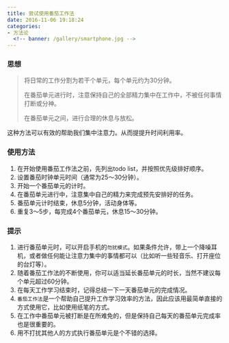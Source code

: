 ```yaml
---
title: 尝试使用番茄工作法
date: 2016-11-06 19:18:24
categories:
- 方法论
  <!-- banner: /gallery/smartphone.jpg -->
---
```


### 思想

> 将日常的工作分割为若干个单元，每个单元约为30分钟。
>
> 在番茄单元进行时，注意保持自己的全部精力集中在工作中，不被任何事情打断或分神。
>
> 在番茄单元之间，进行合理的休息与放松。

这种方法可以有效的帮助我们集中注意力。从而提提升时间利用率。

### 使用方法

1. 在开始使用番茄工作法之前，先列出todo list，并按照优先级排好顺序。
2. 设置番茄时钟单元时间（通常为25～30分钟）。
3. 开始一个番茄单元的计时。
4. 在番茄单元进行中，注意集中自己的精力来完成预先安排好的任务。
5. 番茄单元计时结束，休息5分钟，活动身体等。
6. 重复3～5步，每完成4个番茄单元，休息15～30分钟。

### 提示

1. 进行番茄单元时，可以开启手机的`勿扰模式`。如果条件允许，带上一个降噪耳机，或者做任何能让注意力集中的事情都可以（比如听一些轻音乐、打开座位的台灯等）。
2. 随着番茄工作法的不断使用，你可以适当延长番茄单元的时长，当然不建议每个单元超过60分钟。
3. 在每天工作学习结束时，记得总结一下一天番茄单元的完成情况。
4. `番茄工作法`是一个帮助自己提升工作学习效率的方法，因此应该用最简单直接的方式使用它，比如使用纸笔的方式。
5. 在工作中番茄单元被打断是在所难免的，但是保持自己每天的番茄单元完成率也是很重要的。
6. 用不打扰其他人的方式执行番茄单元是个不错的选择。
